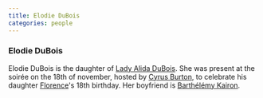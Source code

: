 ```yaml
---
title: Elodie DuBois
categories: people
---
```


### Elodie DuBois

Elodie DuBois is the daughter of [Lady Alida DuBois](AlidaDuBois). She was present at the soirée on the 18th of november, hosted by [Cyrus Burton](CyrusBurton), to celebrate his daughter [Florence](FlorenceBurton)'s 18th birthday. Her boyfriend is [Barthélémy Kairon](BarthelemyKairon).
